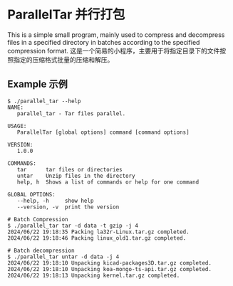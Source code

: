 # ParallelTar 并行打包

This is a simple small program, mainly used to compress and decompress files in a specified directory in batches according to the specified compression format.
这是一个简易的小程序，主要用于将指定目录下的文件按照指定的压缩格式批量的压缩和解压。

## Example 示例
```shell
$ ./parallel_tar --help
NAME:
   parallel_tar - Tar files parallel.

USAGE:
   ParallelTar [global options] command [command options]

VERSION:
   1.0.0

COMMANDS:
   tar      tar files or directories
   untar    Unzip files in the directory
   help, h  Shows a list of commands or help for one command

GLOBAL OPTIONS:
   --help, -h     show help
   --version, -v  print the version

# Batch Compression
$ ./parallel_tar tar -d data -t gzip -j 4
2024/06/22 19:18:35 Packing la32r-Linux.tar.gz completed.
2024/06/22 19:18:46 Packing linux_old1.tar.gz completed.

# Batch decompression
$ ./parallel_tar untar -d data -j 4
2024/06/22 19:18:10 Unpacking kicad-packages3D.tar.gz completed.
2024/06/22 19:18:10 Unpacking koa-mongo-ts-api.tar.gz completed.
2024/06/22 19:18:13 Unpacking kernel.tar.gz completed.
```
